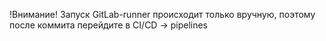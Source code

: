 !Внимание! Запуск GitLab-runner происходит только вручную, поэтому после коммита перейдите в CI/CD -> pipelines
